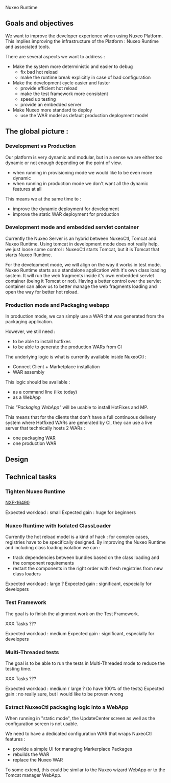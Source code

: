 Nuxeo Runtime

## Goals and objectives

We want to improve the developer experience when using Nuxeo Platform.
This implies improving the infrastructure of the Platform : Nuxeo Runtime and associated tools.

There are several aspects we want to address :

 - Make the system more deterministic and easier to debug
     - fix bad hot reload
     - make the runtime break explicitly in case of bad configuration
 - Make the development cycle easier and faster
     - provide efficient hot reload
     - make the test framework more consistent
     - speed up testing
     - provide an embedded server
 - Make Nuxeo more standard to deploy
     - use the WAR model as default production deployment model

## The global picture :

### Development vs Production

Our platform is very dynamic and modular, but in a sense we are either too dynamic or not enough depending on the point of view.

 - when running in provisioning mode we would like to be even more dynamic
 - when running in production mode we don't want all the dynamic features at all

This means we at the same time to :

 - improve the dynamic deployment for development
 - improve the static WAR deployment for production

### Development mode and embedded servlet container

Currently the Nuxeo Server is an hybrid between NuxeoCtl, Tomcat and Nuxeo Runtime. Using tomcat in development mode does not
really help, we just loose some control : NuxeoCtl starts Tomcat, but it is Tomcat that starts Nuxeo Runtime.

For the development mode, we will align on the way it works in test mode. Nuxeo Runtime starts as a standalone application 
with it's own class loading system. It will run the web fragments inside it's own embedded servlet container (being it Tomcat
 or not). Having a better control over the servlet container can allow us to better manage the web fragments loading and 
open the way for better hot reload.

### Production mode and Packaging webapp

In production mode, we can simply use a WAR that was generated from the packaging application.

However, we still need :

 - to be able to install hotfixes
 - to be able to generate the production WARs from CI

The underlying logic is what is currently available inside NuxeoCtl :

 - Connect Client + Marketplace installation
 - WAR assembly

This logic should be available :

 - as a command line (like today)
 - as a WebApp

This *"Packaging WebApp"* will be usable to install HotFixes and MP.

This means that for the clients that don't have a full continuous delivery system where Hotfixed WARs are generated by CI, 
they can use a live server that technically hosts 2 WARs :

 - one packaging WAR
 - one production WAR

## Design

## Technical tasks

### Tighten Nuxeo Runtime

[NXP-16490](https://jira.nuxeo.com/browse/NXP-16490)

Expected workload : small
Expected gain : huge for beginners

### Nuxeo Runtime with Isolated ClassLoader

Currently the hot reload model is a kind of hack : for complex cases, registries have to be specifically designed. By improving the Nuxeo Runtime and including class loading isolation we can :

  - track dependencies between bundles based on the class loading and the component requirements
  - restart the components in the right order with fresh registries from new class loaders

Expected workload : large ?
Expected gain : significant, especially for developers

### Test Framework

The goal is to finish the alignment work on the Test Framework.

XXX Tasks ???

Expected workload : medium
Expected gain : significant, especially for developers

### Multi-Threaded tests

The goal is to be able to run the tests in Multi-Threaded mode to reduce the testing time.

XXX Tasks ???

Expected workload : medium / large ? (to have 100% of the tests)
Expected gain : no really sure, but I would like to be proven wrong

### Extract NuxeoCtl packaging logic into a WebApp

When running in "static mode", the UpdateCenter screen as well as the configuration screen is not usable.

We need to have a dedicated configuration WAR that wraps NuxeoCtl features :

 - provide a simple UI for managing Markerplace Packages
 - rebuilds the WAR
 - replace the Nuxeo WAR

To some extend, this could be similar to the Nuxeo wizard WebApp or to the Tomcat manager WebApp.
